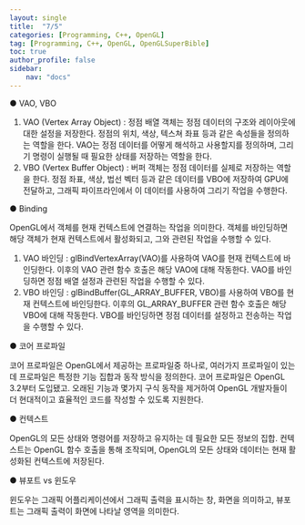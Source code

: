 ```yaml
---
layout: single
title:  "7/5"
categories: [Programming, C++, OpenGL]
tag: [Programming, C++, OpenGL, OpenGLSuperBible]
toc: true
author_profile: false
sidebar:
    nav: "docs"
---
```


● VAO, VBO

1. VAO (Vertex Array Object) : 정점 배열 객체는 정점 데이터의 구조와 레이아웃에 대한 설정을 저장한다. 정점의 위치, 색상, 텍스쳐 좌표 등과 같은 속성들을 정의하는 역할을 한다. VAO는 정점 데이터를 어떻게 해석하고 사용할지를 정의하며, 그리기 명령이 실행될 때 필요한 상태를 저장하는 역할을 한다.
2. VBO (Vertex Buffer Object) : 버퍼 객체는 정점 데이터를 실제로 저장하는 역할을 한다. 정점 좌표, 색상, 법선 벡터 등과 같은 데이터를 VBO에 저장하여 GPU에 전달하고, 그래픽 파이프라인에서 이 데이터를 사용하여 그리기 작업을 수행한다.



● Binding

OpenGL에서 객체를 현재 컨텍스트에 연결하는 작업을 의미한다. 객체를 바인딩하면 해당 객체가 현재 컨텍스트에서 활성화되고, 그와 관련된 작업을 수행할 수 있다.

1. VAO 바인딩 : glBindVertexArray(VAO)를 사용하여 VAO를 현재 컨텍스트에 바인딩한다. 이후의 VAO 관련 함수 호출은 해당 VAO에 대해 작동한다. VAO를 바인딩하면 정점 배열 설정과 관련된 작업을 수행할 수 있다.
2. VBO 바인딩 : glBindBuffer(GL_ARRAY_BUFFER, VBO)를 사용하여 VBO를 현재 컨텍스트에 바인딩한다. 이후의 GL_ARRAY_BUFFER 관련 함수 호출은 해당 VBO에 대해 작동한다. VBO를 바인딩하면 정점 데이터를 설정하고 전송하는 작업을 수행할 수 있다.



● 코어 프로파일

코어 프로파일은 OpenGL에서 제공하는 프로파일중 하나로, 여러가지 프로파일이 있는데 프로파일은 특정한 기능 집합과 동작 방식을 정의한다. 코어 프로파일은 OpenGL 3.2부터 도입됐고. 오래된 기능과 몇가지 구식 동작을 제거하여 OpenGL 개발자들이 더 현대적이고 효율적인 코드를 작성할 수 있도록 지원한다.



● 컨텍스트

OpenGL의 모든 상태와 명령어를 저장하고 유지하는 데 필요한 모든 정보의 집합. 컨텍스트는 OpenGL 함수 호출을 통해 조작되며, OpenGL의 모든 상태와 데이터는 현재 활성화된 컨텍스트에 저장된다.



● 뷰포트 vs 윈도우

윈도우는 그래픽 어플리케이션에서 그래픽 출력을 표시하는 창, 화면을 의미하고, 뷰포트는 그래픽 출력이 화면에 나타날 영역을 의미한다.
